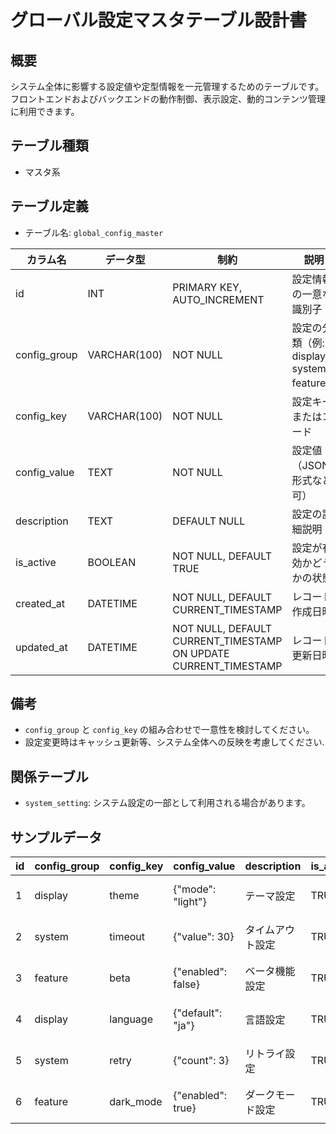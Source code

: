 # グローバル設定マスタテーブル設計書

## 概要
システム全体に影響する設定値や定型情報を一元管理するためのテーブルです。  
フロントエンドおよびバックエンドの動作制御、表示設定、動的コンテンツ管理に利用できます。

## テーブル種類
- マスタ系

## テーブル定義
- テーブル名: `global_config_master`

| カラム名     | データ型     | 制約                                      | 説明                                    |
|--------------|--------------|-------------------------------------------|-----------------------------------------|
| id           | INT          | PRIMARY KEY, AUTO_INCREMENT               | 設定情報の一意な識別子                    |
| config_group | VARCHAR(100) | NOT NULL                                  | 設定の分類（例: display, system, feature） |
| config_key   | VARCHAR(100) | NOT NULL                                  | 設定キーまたはコード                     |
| config_value | TEXT         | NOT NULL                                  | 設定値（JSON形式など可）                  |
| description  | TEXT         | DEFAULT NULL                              | 設定の詳細説明                         |
| is_active    | BOOLEAN      | NOT NULL, DEFAULT TRUE                    | 設定が有効かどうかの状態                |
| created_at   | DATETIME     | NOT NULL, DEFAULT CURRENT_TIMESTAMP       | レコード作成日時                       |
| updated_at   | DATETIME     | NOT NULL, DEFAULT CURRENT_TIMESTAMP ON UPDATE CURRENT_TIMESTAMP | レコード更新日時            |

## 備考
- `config_group` と `config_key` の組み合わせで一意性を検討してください。
- 設定変更時はキャッシュ更新等、システム全体への反映を考慮してください.

## 関係テーブル
- `system_setting`: システム設定の一部として利用される場合があります。

## サンプルデータ
| id | config_group | config_key  | config_value             | description | is_active | created_at           | updated_at           |
|----|--------------|-------------|--------------------------|-------------|-----------|----------------------|----------------------|
| 1  | display      | theme       | {"mode": "light"}        | テーマ設定   | TRUE      | 2023-10-01 00:00:00  | 2023-10-01 00:00:00  |
| 2  | system       | timeout     | {"value": 30}            | タイムアウト設定 | TRUE      | 2023-10-02 00:00:00  | 2023-10-02 00:00:00  |
| 3  | feature      | beta        | {"enabled": false}       | ベータ機能設定 | TRUE      | 2023-10-03 00:00:00  | 2023-10-03 00:00:00  |
| 4  | display      | language    | {"default": "ja"}        | 言語設定     | TRUE      | 2023-10-04 00:00:00  | 2023-10-04 00:00:00  |
| 5  | system       | retry       | {"count": 3}             | リトライ設定 | TRUE      | 2023-10-05 00:00:00  | 2023-10-05 00:00:00  |
| 6  | feature      | dark_mode   | {"enabled": true}        | ダークモード設定 | TRUE      | 2023-10-06 00:00:00  | 2023-10-06 00:00:00  |
